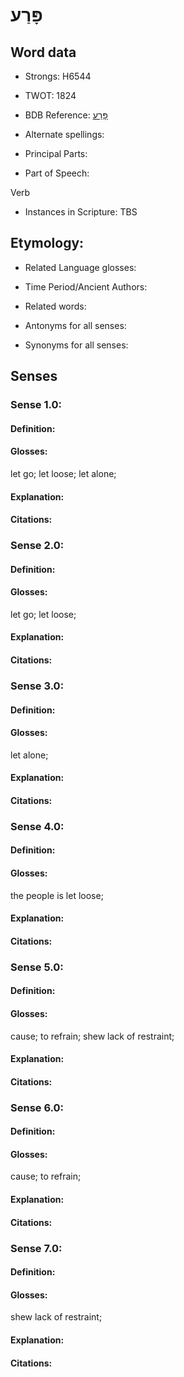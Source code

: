 # פָּרַע

<!-- Status: S2="NeedsEdits" -->
<!-- Lexica used for edits:   -->

## Word data

* Strongs: H6544

* TWOT: 1824

* BDB Reference: [פָּרַע](rc://en/bdb/dict/q.dh.aa)

* Alternate spellings:

* Principal Parts:

* Part of Speech:

Verb

* Instances in Scripture: TBS

## Etymology:

* Related Language glosses:

* Time Period/Ancient Authors:

* Related words:

* Antonyms for all senses:

* Synonyms for all senses:

## Senses

### Sense 1.0:

#### Definition:

#### Glosses:

let go; let loose; let alone; 

#### Explanation:

#### Citations:



### Sense 2.0:

#### Definition:

#### Glosses:

let go; let loose; 

#### Explanation:

#### Citations:



### Sense 3.0:

#### Definition:

#### Glosses:

let alone; 

#### Explanation:

#### Citations:



### Sense 4.0:

#### Definition:

#### Glosses:

the people is let loose; 

#### Explanation:

#### Citations:



### Sense 5.0:

#### Definition:

#### Glosses:

cause; to refrain; shew lack of restraint; 

#### Explanation:

#### Citations:



### Sense 6.0:

#### Definition:

#### Glosses:

cause; to refrain; 

#### Explanation:

#### Citations:



### Sense 7.0:

#### Definition:

#### Glosses:

shew lack of restraint; 

#### Explanation:

#### Citations:



